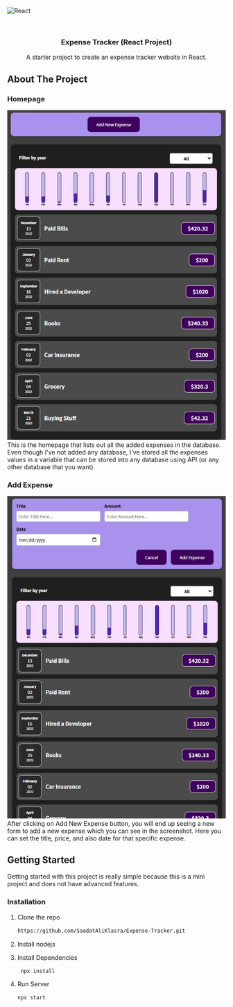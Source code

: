 
![React][react-sheild]

<!-- PROJECT LOGO -->
<br />
<div align="center">

  <h3 align="center">Expense Tracker (React Project)</h3>

  <p align="center">
    A starter project to create an expense tracker website in React. 
    <br />
  </p>
</div>

<!-- ABOUT THE PROJECT -->

## About The Project
### Homepage
![Expense Tracker Homepage Screenshot][homepage-screenshot] </br>
This is the homepage that lists out all the added expenses in the database. Even though I've not added any database, I've stored all the expenses values in a variable that can be stored into any database using API (or any other database that you want) </br>

### Add Expense
![Expense Tracker Add Expense Screenshot][add-expense-screenshot] </br>
After clicking on Add New Expense button, you will end up seeing a new form to add a new expense which you can see in the screenshot. Here you can set the title, price, and also date for that specific expense.

## Getting Started

Getting started with this project is really simple because this is a mini project and does not have advanced features.

### Installation

1. Clone the repo
   ```sh
   https://github.com/SaadatAliKlasra/Expense-Tracker.git
   ```
2. Install nodejs
3. Install Dependencies
   ```sh
    npx install
   ```

4. Run Server
   ```sh
   npx start
   ```


[react-sheild]: https://img.shields.io/badge/-react-black.svg?style=for-the-badge&logo=react&colorB=555

[homepage-screenshot]: Images/homepage.jpg
[add-expense-screenshot]: Images/add-expense.jpg

